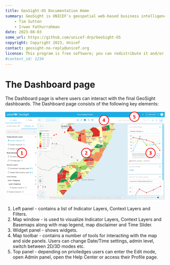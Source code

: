 ```yaml
---
title: GeoSight-OS Documentation Home 
summary: GeoSight is UNICEF's geospatial web-based business intelligence platform.
    - Tim Sutton
    - Irwan Fathurrahman
date: 2023-08-03
some_url: https://github.com/unicef-drp/GeoSight-OS
copyright: Copyright 2023, Unicef
contact: geosight-no-reply@unicef.org
license: This program is free software; you can redistribute it and/or modify it under the terms of the GNU Affero General Public License as published by the Free Software Foundation; either version 3 of the License, or (at your option) any later version.
#context_id: 1234
---
```


# The Dashboard page

The Dashboard page is where users can interact with the final GeoSight dashboards. The Dashboard page consists of the following key elements:


![Dashboard page](img/geosight-dashboard-page.png)

1. Left panel - contains a list of Indicator Layers, Context Layers and Filters.
2. Map window - is used to visualize Indicator Layers, Context Layers and Basemaps along with map legend, map disclaimer and Time Slider.
3. Widget panel - shows widgets.
4. Map toolbar - contains a number of tools for interacting with the map and side panels. Users can change Date/Time settings, admin level, switch between 2D/3D modes etc.
5. Top panel - depending on priviledges users can enter the Edit mode, open Admin panel, open the Help Center or access their Profile page. 


